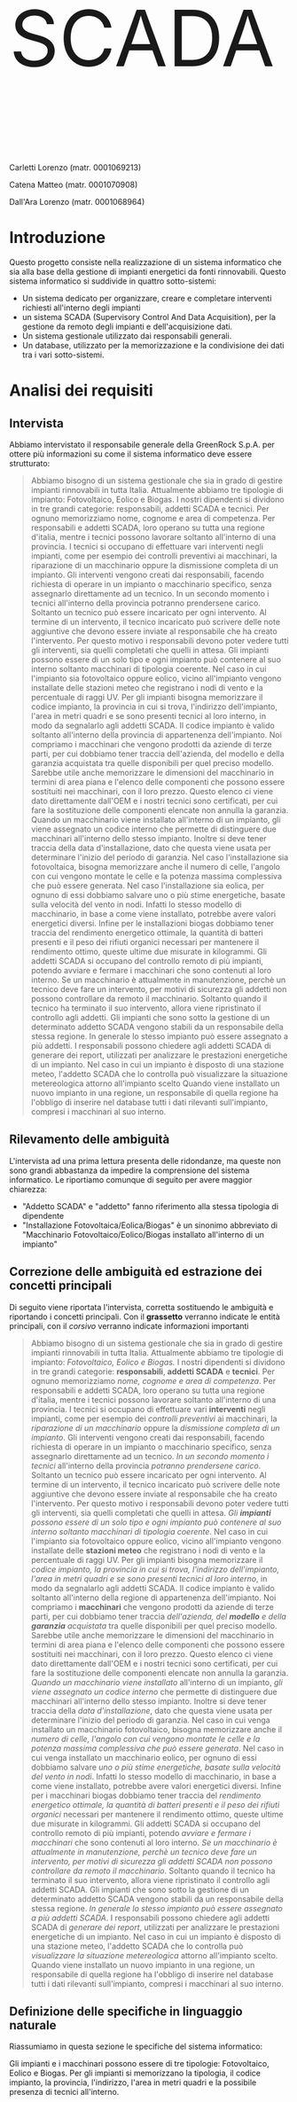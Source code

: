 <p style="font-size:10em;">SCADA</p>

Carletti Lorenzo (matr. 0001069213)

Catena Matteo (matr. 0001070908)

Dall'Ara Lorenzo (matr. 0001068964)

# Introduzione
Questo progetto consiste nella realizzazione di un sistema informatico che sia alla base della gestione di impianti energetici da fonti rinnovabili.
Questo sistema informatico si suddivide in quattro sotto-sistemi:
- Un sistema dedicato per organizzare, creare e completare interventi richiesti all'interno degli impianti
- un sistema SCADA (Supervisory Control And Data Acquisition), per la gestione da remoto degli impianti e dell'acquisizione dati.
- Un sistema gestionale utilizzato dai responsabili generali.
- Un database, utilizzato per la memorizzazione e la condivisione dei dati tra i vari sotto-sistemi.

# Analisi dei requisiti
## Intervista
Abbiamo intervistato il responsabile generale della GreenRock S.p.A. per ottere più informazioni su come il sistema informatico deve essere strutturato:
> Abbiamo bisogno di un sistema gestionale che sia in grado di gestire impianti rinnovabili in tutta Italia. Attualmente abbiamo tre tipologie di impianto: Fotovoltaico, Eolico e Biogas.
> I nostri dipendenti si dividono in tre grandi categorie: responsabili, addetti SCADA e tecnici. Per ognuno memorizziamo nome, cognome e area di competenza. Per responsabili e addetti SCADA, loro operano su tutta una regione d'italia, mentre i tecnici possono lavorare soltanto all'interno di una provincia.
> I tecnici si occupano di effettuare vari interventi negli impianti, come per esempio dei controlli preventivi ai macchinari, la riparazione di un macchinario oppure la dismissione completa di un impianto.
> Gli interventi vengono creati dai responsabili, facendo richiesta di operare in un impianto o macchinario specifico, senza assegnarlo direttamente ad un tecnico. In un secondo momento i tecnici all'interno della provincia potranno prendersene carico. Soltanto un tecnico può essere incaricato per ogni intervento.
> Al termine di un intervento, il tecnico incaricato può scrivere delle note aggiuntive che devono essere inviate al responsabile che ha creato l'intervento. Per questo motivo i responsabili devono poter vedere tutti gli interventi, sia quelli completati che quelli in attesa.
> Gli impianti possono essere di un solo tipo e ogni impianto può contenere al suo interno soltanto macchinari di tipologia coerente.
> Nel caso in cui l'impianto sia fotovoltaico oppure eolico, vicino all'impianto vengono installate delle stazioni meteo che registrano i nodi di vento e la percentuale di raggi UV.
> Per gli impianti bisogna memorizzare il codice impianto, la provincia in cui si trova, l'indirizzo dell'impianto, l'area in metri quadri e se sono presenti tecnici al loro interno, in modo da segnalarlo agli addetti SCADA.
> Il codice impianto è valido soltanto all'interno della provincia di appartenenza dell'impianto.
> Noi compriamo i macchinari che vengono prodotti da aziende di terze parti, per cui dobbiamo tener traccia dell'azienda, del modello e della garanzia acquistata tra quelle disponibili per quel preciso modello. Sarebbe utile anche memorizzare le dimensioni del macchinario in termini di area piana e l'elenco delle componenti che possono essere sostituiti nei macchinari, con il loro prezzo.
> Questo elenco ci viene dato direttamente dall'OEM e i nostri tecnici sono certificati, per cui fare la sostituzione delle componenti elencate non annulla la garanzia.
> Quando un macchinario viene installato all'interno di un impianto, gli viene assegnato un codice interno che permette di distinguere due macchinari all'interno dello stesso impianto. Inoltre si deve tener traccia della data d'installazione, dato che questa viene usata per determinare l'inizio del periodo di garanzia.
> Nel caso l'installazione sia fotovoltaica, bisogna memorizzare anche il numero di celle, l'angolo con cui vengono montate le celle e la potenza massima complessiva che può essere generata.
> Nel caso l'installazione sia eolica, per ognuno di essi dobbiamo salvare  uno o più stime energetiche, basate sulla velocità del vento in nodi.
> Infatti lo stesso modello di macchinario, in base a come viene installato, potrebbe avere valori energetici diversi.
> Infine per le installazioni biogas dobbiamo tener traccia del rendimento energetico ottimale, la quantità di batteri presenti e il peso dei rifiuti organici necessari per mantenere il rendimento ottimo, queste ultime due misurate in kilogrammi.
> Gli addetti SCADA si occupano del controllo remoto di più impianti, potendo avviare e fermare i macchinari che sono contenuti al loro interno.
> Se un macchinario è attualmente in manutenzione, perchè un tecnico deve fare un intervento, per motivi di sicurezza gli addetti non possono controllare da remoto il macchinario. Soltanto quando il tecnico ha terminato il suo intervento, allora viene ripristinato il controllo agli addetti.
> Gli impianti che sono sotto la gestione di un determinato addetto SCADA vengono stabili da un responsabile della stessa regione. In generale lo stesso impianto può essere assegnato a più addetti.
> I responsabili possono chiedere agli addetti SCADA di generare dei report, utilizzati per analizzare le prestazioni energetiche di un impianto.
> Nel caso in cui un impianto è disposto di una stazione meteo, l'addetto SCADA che lo controlla può visualizzare la situazione metereologica attorno all'impianto scelto
> Quando viene installato un nuovo impianto in una regione, un responsabile di quella regione ha l'obbligo di inserire nel database tutti i dati rilevanti sull'impianto, compresi i macchinari al suo interno.

## Rilevamento delle ambiguità
L'intervista ad una prima lettura presenta delle ridondanze, ma queste non sono grandi abbastanza da impedire la comprensione del sistema informatico.
Le riportiamo comunque di seguito per avere maggior chiarezza:
- "Addetto SCADA" e "addetto" fanno riferimento alla stessa tipologia di dipendente
- "Installazione Fotovoltaica/Eolica/Biogas" è un sinonimo abbreviato di "Macchinario Fotovoltaico/Eolico/Biogas installato all'interno di un impianto"

## Correzione delle ambiguità ed estrazione dei concetti principali
Di seguito viene riportata l'intervista, corretta sostituendo le ambiguità e riportando i concetti principali.
Con il **grassetto** verranno indicate le entità principali,
con il *corsivo* verranno indicate informazioni importanti

> Abbiamo bisogno di un sistema gestionale che sia in grado di gestire impianti rinnovabili in tutta Italia. Attualmente abbiamo tre tipologie di impianto: *Fotovoltaico, Eolico e Biogas.*
> I nostri dipendenti si dividono in tre grandi categorie: **responsabili**, **addetti SCADA** e **tecnici**. Per ognuno memorizziamo *nome, cognome e area di competenza*. Per responsabili e addetti SCADA, loro operano su tutta una regione d'italia, mentre i tecnici possono lavorare soltanto all'interno di una provincia.
> I tecnici si occupano di effettuare vari **interventi** negli impianti, come per esempio dei *controlli preventivi* ai macchinari, la *riparazione di un macchinario* oppure la *dismissione completa di un impianto*.
> Gli interventi vengono creati dai responsabili, facendo richiesta di operare in un impianto o macchinario specifico, senza assegnarlo direttamente ad un tecnico. *In un secondo momento i tecnici* all'interno della provincia *potranno prendersene carico*. Soltanto un tecnico può essere incaricato per ogni intervento.
> Al termine di un intervento, il tecnico incaricato può scrivere delle note aggiuntive che devono essere inviate al responsabile che ha creato l'intervento. Per questo motivo i responsabili devono poter vedere tutti gli interventi, sia quelli completati che quelli in attesa.
> *Gli **impianti** possono essere di un solo tipo e ogni impianto può contenere al suo interno soltanto macchinari di tipologia coerente*.
> Nel caso in cui l'impianto sia fotovoltaico oppure eolico, vicino all'impianto vengono installate delle **stazioni meteo** che registrano i nodi di vento e la percentuale di raggi UV.
> Per gli impianti bisogna memorizzare il *codice impianto, la provincia in cui si trova, l'indirizzo dell'impianto, l'area in metri quadri e se sono presenti tecnici al loro interno*, in modo da segnalarlo agli addetti SCADA.
> Il codice impianto è valido soltanto all'interno della regione di appartenenza dell'impianto.
> Noi compriamo i **macchinari** che vengono prodotti da aziende di terze parti, per cui dobbiamo tener traccia *dell'azienda, del **modello** e della **garanzia** acquistata* tra quelle disponibili per quel preciso modello. Sarebbe utile anche memorizzare le dimensioni del macchinario in termini di area piana e l'elenco delle componenti che possono essere sostituiti nei macchinari, con il loro prezzo.
> Questo elenco ci viene dato direttamente dall'OEM e i nostri tecnici sono certificati, per cui fare la sostituzione delle componenti elencate non annulla la garanzia.
> *Quando un macchinario viene installato* all'interno di un impianto, *gli viene assegnato un codice interno* che permette di distinguere due macchinari all'interno dello stesso impianto. Inoltre si deve tener traccia della *data d'installazione*, dato che questa viene usata per determinare l'inizio del periodo di garanzia.
> Nel caso in cui venga installato un macchinario fotovoltaico, bisogna memorizzare anche il *numero di celle, l'angolo con cui vengono montate le celle e la potenza massima complessiva che può essere generata*.
> Nel caso in cui venga installato un macchinario eolico, per ognuno di essi dobbiamo salvare *uno o più stime energetiche, basate sulla velocità del vento in nodi*. Infatti lo stesso modello di macchinario, in base a come viene installato, potrebbe avere valori energetici diversi.
> Infine per i macchinari biogas dobbiamo tener traccia del *rendimento energetico ottimale, la quantità di batteri presenti e il peso dei rifiuti organici* necessari per mantenere il rendimento ottimo, queste ultime due misurate in kilogrammi.
> Gli addetti SCADA si occupano del controllo remoto di più impianti, potendo *avviare e fermare i macchinari* che sono contenuti al loro interno.
> *Se un macchinario è attualmente in manutenzione, perchè un tecnico deve fare un intervento, per motivi di sicurezza gli addetti SCADA non possono controllare da remoto il macchinario*. Soltanto quando il tecnico ha terminato il suo intervento, allora viene ripristinato il controllo agli addetti SCADA.
> Gli impianti che sono sotto la gestione di un determinato addetto SCADA vengono stabili da un responsabile della stessa regione. *In generale lo stesso impianto può essere assegnato a più addetti SCADA*.
> I responsabili possono chiedere agli addetti SCADA di *generare dei report*, utilizzati per analizzare le prestazioni energetiche di un impianto.
> Nel caso in cui un impianto è disposto di una stazione meteo, l'addetto SCADA che lo controlla può *visualizzare la situazione metereologica* attorno all'impianto scelto.
> Quando viene installato un nuovo impianto in una regione, un responsabile di quella regione ha l'obbligo di inserire nel database tutti i dati rilevanti sull'impianto, compresi i macchinari al suo interno.

## Definizione delle specifiche in linguaggio naturale
Riassumiamo in questa sezione le specifiche del sistema informatico:

Gli impianti e i macchinari possono essere di tre tipologie: Fotovoltaico, Eolico e Biogas.
Per gli impianti si memorizzano la tipologia, il codice impianto, la provincia, l'indirizzo, l'area in metri quadri e la possibile presenza di tecnici all'interno.

All'interno di un impianto di una tipologia si possono installare soltanto macchinari della stessa tipologia.

Per i macchinari si memorizzano azienda produttrice, modello, garanzia scelta, area in metri quadri, codice installazione, data installazione e status di operazione.

Per un particolare modello di macchinario si memorizzano tutte le garanzie disponibili e l'elenco delle componenti che possono essere sostituite dai tecnici.

In base alla tipologia del macchinario bisogna memorizzare dati aggiuntivi:
- Per fotovoltaico, numero di celle, angolo d'installazione e potenza massima complessiva
- Per eolico, un elenco di stime energetiche basate sulla velocità del vento
- Per biogas, il rendimento energetico ottimale, kilogrammi di batteri e kilogrammi di rifiuti organici

Le tipologie di utenti sono Tecnico, Addetto SCADA e Responsabile. Per tutti si memorizzano nome, cognome e area di competenza.

I tecnici possono:
- Accettare degli interventi
- Vedere gli interventi già accettati
- Segnalare agli addetti SCADA della presenza di un tecnico all'interno di un impianto
- Mettere in manutenzione un macchinario
- Confermare la conclusione di un intervento, con possibilità di scrivere note al responsabile.

Gli addetti SCADA possono:
- Avviare/Fermare un macchinario che non sia in manutenzione
- Visualizzazione della presenza di un tecnico all'interno di un impianto
- Generazione dei report richiesti dai responsabili
- Visualizzazione delle condizioni metereologiche di un impianto, se questo possiede la stazione meteo.

I responsabili possono:
- Creare nuove richieste di interventi
- Visualizzare lo storico di tutti gli interventi
- Visualizzazione delle note di fine intervento scritte dai tecnici
- Assegnazione del controllo di un impianto dagli addetti SCADA
- Inserimento di un nuovo impianto nel database.


# Progettazione concettuale
## Schema scheletro
Lo schema Entity-Relationship si compone di 22 entità, di 15 associazioni e di 4 gerarchie, tutte e 4 del tipo totali ed esclusive.
Lo schema può essere suddiviso in 4 parti principali (impianti, modelli, interventi e utenti) che discuteremo dopo aver presentato in una tabella tutte le entità e tutte le associazioni con una loro breve descrizione.
Nome | Tipo | Descrizione
:---: |:---: | :---
IMPIANTO | E | Rappresenta una struttura composta da uno o più macchinari
EOLICO | E | Una tipologia di impianto
FOTOVOLTAICO | E | Una tipologia di impianto
BIOGAS | E | Una tipologia di impianto
RILEVAZIONE_UV | E | Si occupa di rilevare i dati di un impianto fotovoltaico
RILEVAZIONE_VENTO | E | Si occupa di rilevare i dati di un impianto eolico
MACC_EOLICO | E | Rappresenta un singolo macchinario di tipo eolico
MACC_FOTOVOLTAICO | E | Rappresenta un singolo macchinario di tipo fotovoltaico
MACC_BIOGAS | E | Rappresenta un singolo macchinario di tipo biogas
INSTALLAZIONE | E | Indica un macchinario installato in un determinato impianto
PRODUZIONE | E | L'energia prodotta (in Kwh) da un singolo macchinario
MODELLO | E | Contiene le aziende e i modelli dei macchinari
GARANZIA | E | Tipo di assicurazione su un macchinario
COMPONENTE | E | Pezzo facente parte di un macchinario (con msrp, cioè il prezzo di listino del pezzo)
PROVINCIA | E | Indica il luogo in cui possono essere situati gli impianti
UTENTE | E | Rappresenta un utente generico del sistema informatico
TECNICO | E | L'utente che si occupa di eseguire interventi su impianti e/o singoli macchinari
ADDETTO | E | L'utente che monitora gli impianti che gli sono stati assegnati
RESPONSABILE | E | L'utente che gestisce gli interventi, gli impianti e i macchinari
INTERVENTO | E | L'azione che può svolgere un tecnico su un macchinario o su un impianto
INT_IMPIANTO | E | Intervento svolto su un impianto
INT_MACCHINARIO | E | Intervento svolto su uno specifico macchinario
Monitora | A | Collega gli addetti agli impianti di cui si occupano
Situato | A | Mette in relazione l'impianto alla provincia in cui è situato
Assegnazione | A | A un tecnico viene assegnata una provincia in cui lavora
Accettazione | A | Collega i tecnici agli interventi che hanno già accettato
OpImpianto | A | Lega gli impianti agli interventi su di essi
OpMacchinario | A | Lega gli interventi ai macchinari su cui possono essere eseguiti
CompBiogas | A | Mette in relazione l'impianto biogas con i macchinari biogas
MeteoFotovoltaico | A | Collega l'impianto di tipo fotovoltaico con le rilevazioni uv
CompFotovoltaico | A | Mette in relazione l'impianto fotovoltaico con i macchinari fotovoltaici
MeteoEolico | A | Collega l'impianto di tipo eolico con le rilevazioni del vento
CompEolico | A | Mette in relazione l'impianto eolico con i macchinari eolici
ProdStorica | A | Lega i macchinari con le informazioni sulla loro energia prodotta
Riferimento | A | Relaziona i macchinari con il loro modello
CompModello | A | Collega i componenti che compongono un macchinario con il suo modello specifico
OffertaGaranzie | A | Lega le garanzie con i modelli dei macchinari

### Struttura degli impianti
Per modellare questo aspetto del database è stato scelto di utilizzare una gerarchia con superclasse l'entità `IMPIANTO` per suddividere tra loro le 3 diverse tipologie di impianto (eolico, fotovoltaico e biogas) e di collegarle rispettivamente, utilizzando altrettante associazioni, ai macchinari della stessa tipologia.
Anche i macchinari, fanno parte di una gerarchia con superclasse l'entità `INSTALLAZIONE`, inoltre, entrambe le gerarchie sono totali ed esclusive. Questa modellazione rende evidente il fatto che un impianto di una tipologia deve necessariamente essere composto solo da macchinari dello stesso tipo.
![impianti](Impianti.png)

### Struttura dei modelli, componenti e garanzia
Questa struttura è composta da 4 entità e da 3 associazioni.
Ogni entità `INSTALLAZIONE` fa riferimento a una determinata entità `MODELLO`, infatti deve essere possibile installare più macchinari dello stesso modello.
L'entità `GARANZIA` è legata al modello di macchinario, cioè ogni macchinario ha almeno una garanzia, che può essere la stessa per macchinari diversi, oppure può cambiare per ogni macchinario.
Infine, l'entità `COMPONENTE` rappresenta una parte del modello che può essere sostituita dai tecnici.
![modelli](Modelli.png)

### Struttura degli interventi
Per questo aspetto del database è stata utilizzata un'altra gerarchia, sempre totale ed esclusiva, con superclasse l'entità `INTERVENTO`. Le sottoclassi, sono le entità `INT_IMPIANTO` e `INT_MACCHINARIO`. La prima riguarda gli interventi che i tecnici, modellati dall'entità `TECNICO`, possono effettuare su un intero impianto, modellato dall'entità `IMPIANTO`.
La seconda sottoclasse, invece, fa riferimento a quegli interventi che vengono svolti su un macchinario, modellato dall'entità `INSTALLAZIONE`. Un ultimo aspetto molto importante è che sono i tecnici ad accettare uno o più interventi da svolgere, grazie all'associazione `Accettazione`.
![interventi](Interventi.png)

### Struttura degli utenti
In questa struttura gli utenti vengono modellati tramite l'entità `UTENTE`, che è superclasse per una gerarchia, anch'essa totale ed esclusiva, che comprende i 3 tipi di utenti dell'applicazione. Le tre tipologie sono le entità `RESPONSABILE`, `ADDETTO` e `TECNICO`.
Sottolineiamo che l'addetto è collegato all'entità `IMPIANTO` dall'associazione `Monitora`, che associa ogni addetto agli impianti che gli sono stati assegnati. Inoltre, il tecnico, come detto in precedenza, si occupa di svolgere gli interventi.
Sia le assegnazioni degli impianti agli addetti sia le richieste di intervento vengono gestite dai responsabili.
Per questo motivo non sono associati direttamente alle entità, dato che le loro operazioni agiscono su altre tipologie di utenti.
![utenti](Utenti.png)

## Schema concettuale finale
Questo è lo schema generale del database, ottenuto unendo le 4 strutture analizzate in precedenza.
![ER-final](ER_final.png)

# Progettazione logica
## Stima del volume dei dati
Nella tabella seguente viene mostrata la stima del carico dei dati che il database deve contenere:

Nome | Tipo | Cardinalità
:---: |:---: | :---:
IMPIANTO | E | 600
EOLICO | E | 200
FOTOVOLTAICO | E | 200
BIOGAS | E | 200
RILEVAZIONE_UV | E | 73000
RILEVAZIONE_VENTO | E | 73000
MACC_EOLICO | E | 2000
MACC_FOTOVOLTAICO | E | 2000
MACC_BIOGAS | E | 2000
INSTALLAZIONE | E | 6000
PRODUZIONE | E | 2000000
MODELLO | E | 60
GARANZIA | E | 150
COMPONENTE | E | 100
PROVINCIA | E | 107
UTENTE | E | 5100
TECNICO | E | 4000
ADDETTO | E | 1000
RESPONSABILE | E | 100
INTERVENTO | E | 300000
INT_IMPIANTO | E | 100000
INT_MACCHINARIO | E | 200000
Monitora | A | 10000
Situato | A | 600
Assegnazione | A | 4000
Accettazione | A | 200000
OpImpianto | A | 100000
OpMacchinario | A | 200000
CompBiogas | A | 2000
MeteoFotovoltaico | A | 73000
CompFotovoltaico | A | 2000
MeteoEolico | A | 73000
CompEolico | A | 2000
ProdStorica | A | 2000000
Riferimento | A | 6000
CompModello | A | 240
OffertaGaranzie | A | 150

## Descrizione delle operazioni principali e stima della loro frequenza
Suddividiamo le operazioni dell'applicazione, e la stima della loro frequenza, in base alla tipologia di utente che svolge una determinata operazione.
Ipotizziamo per i calcoli un mese composto da  4 settimane, con 20 giorni lavorativi da 8 ore di lavoro.

### Tecnici
I tecnici possono:
Descrizione | Frequenza relativa | Frequenza (al mese)
:--- | :---: | :---:
Accettare degli interventi | 3/giorno | 60
Vedere gli interventi già accettati | 4/giorno | 80
Segnalare agli addetti SCADA la presenza di un tecnico all'interno di un impianto | 2/giorno | 40
Mettere in manutenzione un macchinario | 2/giorno | 40
Confermare la conclusione di un intervento, con possibilità di scrivere note al responsabile | 2/giorno | 40

### Addetti
Gli addetti SCADA possono:
Descrizione | Frequenza relativa | Frequenza (al mese)
:--- | :---: | :---:
Avviare/Fermare un macchinario che non sia in manutenzione | 2/giorno | 40
Visualizzazione della presenza di un tecnico all'interno di un impianto | 2/ora | 230
Generazione dei report richiesti dai responsabili | 1/settimana | 4
Visualizzazione delle condizioni metereologiche di un impianto (se questo possiede la stazione meteo) | 1/giorno | 20

### Responsabili
I responsabili possono:
Descrizione | Frequenza relativa | Frequenza (al mese)
:--- | :---: | :---:
Creare nuove richieste di interventi | 3/ora | 480
Visualizzare lo storico di tutti gli interventi | 1/giorno | 20
Visualizzazione delle note di fine intervento scritte dai tecnici | 1/giorno | 20
Assegnazione del controllo di un impianto agli addetti SCADA | 1/mese | 1
Inserimento di un nuovo impianto nel database | 1/mese | 1

## Schemi di navigazione e tabelle degli accessi
## Raffinamento dello schema (eliminazione gerarchie, valori multipli, ...)


## Analisi delle ridondanze
Lo schema concettuale, e di conseguenza quello logico, sono stati progettati volutamente rimuovendo le ridondanze, cioè siamo stati attenti a non inserire attributi per valori che potevano essere ricavati da operazioni su altri attributi.
![Logico-final](Logico_final.png)

## Traduzione di entità e associazioni in relazioni
## Traduzione delle operazioni in SQL
Siccome l'applicazione non ricava i dati dal database attraverso una query unica, ma attraverso sotto query multiple, bisogna specificare come vengono eseguite in base ai vari parametri

# Progettazione dell'applicazione
## Descrizione dell'architettura dell'applicazione realizzata, con screenshot
